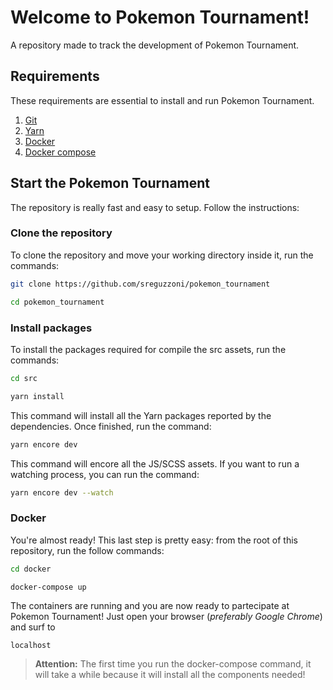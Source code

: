 # Welcome to Pokemon Tournament!

A repository made to track the development of Pokemon Tournament.

## Requirements

These requirements are essential to install and run Pokemon Tournament.

1.  [Git](https://git-scm.com/)
2.  [Yarn](https://yarnpkg.com/)
3.  [Docker](https://www.docker.com/)
4.  [Docker compose](https://github.com/docker/compose)


## Start the Pokemon Tournament

The repository is really fast and easy to setup. Follow the instructions:

### Clone the repository

To clone the repository and move your working directory inside it, run the commands:

```bash
git clone https://github.com/sreguzzoni/pokemon_tournament

cd pokemon_tournament
```

### Install packages

To install the packages required for compile the src assets, run the commands:

```bash
cd src

yarn install
```

This command will install all the Yarn packages reported by the dependencies. 
Once finished, run the command:

```bash
yarn encore dev
```

This command will encore all the JS/SCSS assets. If you want to run a watching process, you can run the command:

```bash
yarn encore dev --watch
```

### Docker

You're almost ready! This last step is pretty easy: from the root of this repository, run the follow commands:

```bash
cd docker

docker-compose up
```

The containers are running and you are now ready to partecipate at Pokemon Tournament! Just open your browser (_preferably Google Chrome_) and surf to
```
localhost
```


> **Attention:** The first time you run the docker-compose command, it will take a while because it will install all the components needed!